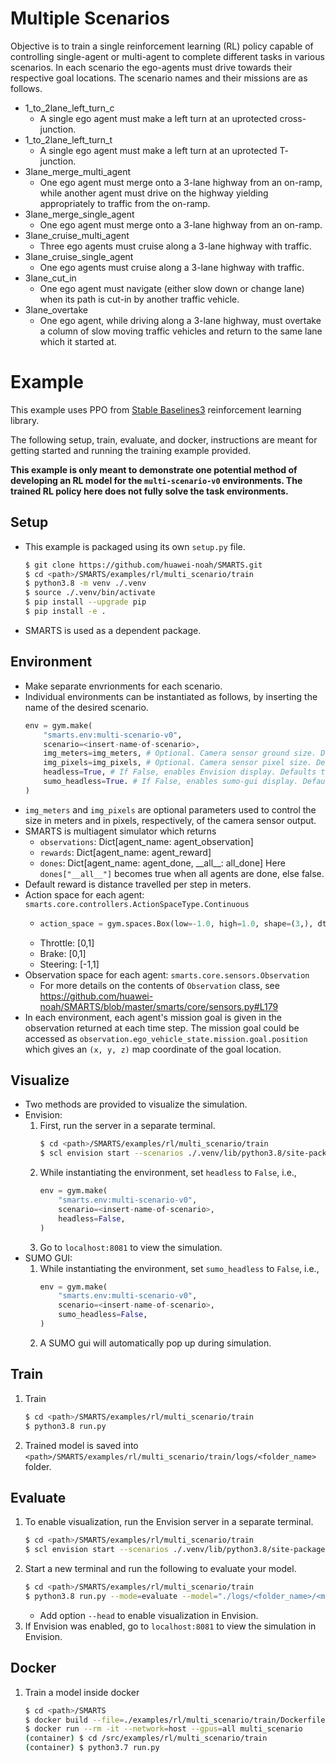# Multiple Scenarios
Objective is to train a single reinforcement learning (RL) policy capable of controlling single-agent or multi-agent to complete different tasks in various scenarios. In each scenario the ego-agents must drive towards their respective goal locations. The scenario names and their missions are as follows.

- 1_to_2lane_left_turn_c 
    + A single ego agent must make a left turn at an uprotected cross-junction.
- 1_to_2lane_left_turn_t 
    + A single ego agent must make a left turn at an uprotected T- junction.
- 3lane_merge_multi_agent
    + One ego agent must merge onto a 3-lane highway from an on-ramp, while another agent must drive on the highway yielding appropriately to traffic from the on-ramp.
- 3lane_merge_single_agent
    + One ego agent must merge onto a 3-lane highway from an on-ramp.
- 3lane_cruise_multi_agent
    + Three ego agents must cruise along a 3-lane highway with traffic.
- 3lane_cruise_single_agent
    + One ego agents must cruise along a 3-lane highway with traffic.
- 3lane_cut_in
    + One ego agent must navigate (either slow down or change lane) when its path is cut-in by another traffic vehicle.
- 3lane_overtake
    + One ego agent, while driving along a 3-lane highway, must overtake a column of slow moving traffic vehicles and return to the same lane which it started at.

# Example
This example uses PPO from [Stable Baselines3](https://github.com/DLR-RM/stable-baselines3) reinforcement learning library.

The following setup, train, evaluate, and docker, instructions are meant for getting started and running the training example provided.

**This example is only meant to demonstrate one potential method of developing an RL model for the `multi-scenario-v0` environments. The trained RL policy here does not fully solve the task environments.**

## Setup
+ This example is packaged using its own `setup.py` file.
    ```bash
    $ git clone https://github.com/huawei-noah/SMARTS.git
    $ cd <path>/SMARTS/examples/rl/multi_scenario/train
    $ python3.8 -m venv ./.venv
    $ source ./.venv/bin/activate
    $ pip install --upgrade pip
    $ pip install -e .
    ```
+ SMARTS is used as a dependent package.

## Environment
+ Make separate envrionments for each scenario. 
+ Individual environments can be instantiated as follows, by inserting the name of the desired scenario.
    ```python
    env = gym.make(
        "smarts.env:multi-scenario-v0",
        scenario=<insert-name-of-scenario>,
        img_meters=img_meters, # Optional. Camera sensor ground size. Defaults to 64 meters.
        img_pixels=img_pixels, # Optional. Camera sensor pixel size. Defaults to 256 pixels.
        headless=True, # If False, enables Envision display. Defaults to True.
        sumo_headless=True. # If False, enables sumo-gui display. Defaults to True. 
    )
    ```
+ `img_meters` and `img_pixels` are optional parameters used to control the size in meters and in pixels, respectively, of the camera sensor output.
+ SMARTS is multiagent simulator which returns
    + `observations`: Dict[agent_name: agent_observation]
    + `rewards`: Dict[agent_name: agent_reward]
    + `dones`: Dict[agent_name: agent_done, \_\_all\_\_: all_done]
    Here `dones["__all__"]` becomes true when all agents are done, else false.
+ Default reward is distance travelled per step in meters.
+ Action space for each agent: `smarts.core.controllers.ActionSpaceType.Continuous`
    + ```python
      action_space = gym.spaces.Box(low=-1.0, high=1.0, shape=(3,), dtype=np.float32)
      ```
    + Throttle: [0,1]
    + Brake: [0,1]
    + Steering: [-1,1]
+ Observation space for each agent: `smarts.core.sensors.Observation`
    + For more details on the contents of `Observation` class, see https://github.com/huawei-noah/SMARTS/blob/master/smarts/core/sensors.py#L179
+ In each environment, each agent's mission goal is given in the observation returned at each time step. The mission goal could be accessed as `observation.ego_vehicle_state.mission.goal.position` which gives an `(x, y, z)` map coordinate of the goal location.


## Visualize
+ Two methods are provided to visualize the simulation.
+ Envision:
    1. First, run the server in a separate terminal. 
        ```bash
        $ cd <path>/SMARTS/examples/rl/multi_scenario/train 
        $ scl envision start --scenarios ./.venv/lib/python3.8/site-packages/smarts/scenarios
        ```
    1. While instantiating the environment, set `headless` to `False`, i.e., 
        ```python 
        env = gym.make(
            "smarts.env:multi-scenario-v0",
            scenario=<insert-name-of-scenario>,
            headless=False,
        )
        ```
    1.  Go to `localhost:8081` to view the simulation.
+ SUMO GUI: 
    1. While instantiating the environment, set `sumo_headless` to `False`, i.e.,
        ```python 
        env = gym.make(
            "smarts.env:multi-scenario-v0",
            scenario=<insert-name-of-scenario>,
            sumo_headless=False,
        )
        ```
    1. A SUMO gui will automatically pop up during simulation.

## Train
1. Train
    ```bash
    $ cd <path>/SMARTS/examples/rl/multi_scenario/train
    $ python3.8 run.py
    ```
1. Trained model is saved into `<path>/SMARTS/examples/rl/multi_scenario/train/logs/<folder_name>` folder.

## Evaluate
1. To enable visualization, run the Envision server in a separate terminal.
    ```bash
    $ cd <path>/SMARTS/examples/rl/multi_scenario/train
    $ scl envision start --scenarios ./.venv/lib/python3.8/site-packages/smarts/scenarios
    ```
1. Start a new terminal and run the following to evaluate your model.
    ```bash
    $ cd <path>/SMARTS/examples/rl/multi_scenario/train
    $ python3.8 run.py --mode=evaluate --model="./logs/<folder_name>/<model>" --head
    ```
    + Add option `--head` to enable visualization in Envision.
1. If Envision was enabled, go to `localhost:8081` to view the simulation in Envision.

## Docker
1. Train a model inside docker
    ```bash
    $ cd <path>/SMARTS
    $ docker build --file=./examples/rl/multi_scenario/train/Dockerfile --network=host --tag=multi_scenario .
    $ docker run --rm -it --network=host --gpus=all multi_scenario
    (container) $ cd /src/examples/rl/multi_scenario/train
    (container) $ python3.7 run.py
    ```